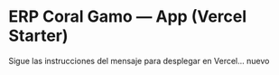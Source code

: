 # ERP Coral Gamo — App (Vercel Starter)

Sigue las instrucciones del mensaje para desplegar en Vercel...
nuevo
